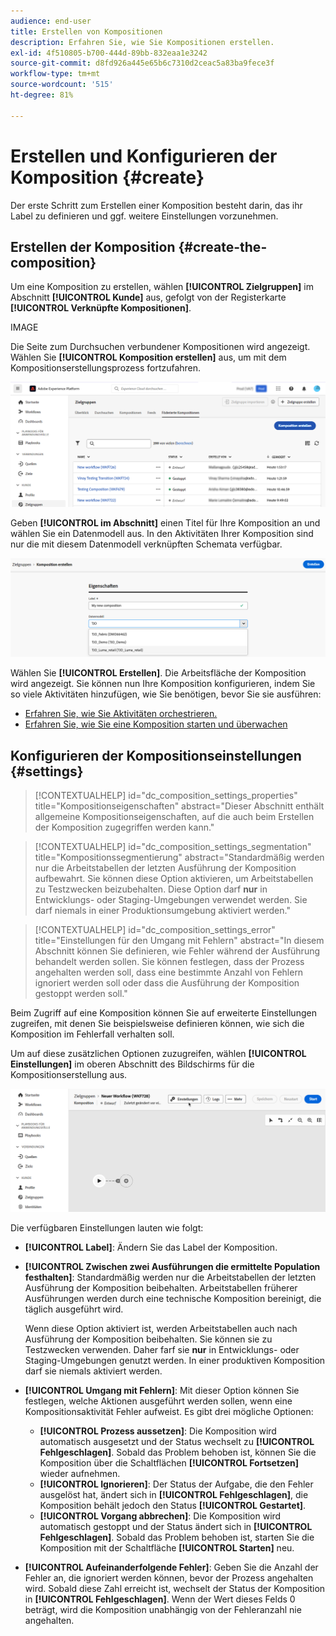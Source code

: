 ```yaml
---
audience: end-user
title: Erstellen von Kompositionen
description: Erfahren Sie, wie Sie Kompositionen erstellen.
exl-id: 4f510805-b700-444d-89bb-832eaa1e3242
source-git-commit: d8fd926a445e65b6c7310d2ceac5a83ba9fece3f
workflow-type: tm+mt
source-wordcount: '515'
ht-degree: 81%

---
```


# Erstellen und Konfigurieren der Komposition {#create}

Der erste Schritt zum Erstellen einer Komposition besteht darin, das ihr Label zu definieren und ggf. weitere Einstellungen vorzunehmen.

## Erstellen der Komposition {#create-the-composition}

Um eine Komposition zu erstellen, wählen **[!UICONTROL Zielgruppen]** im Abschnitt **[!UICONTROL Kunde]** aus, gefolgt von der Registerkarte **[!UICONTROL Verknüpfte Kompositionen]**.

IMAGE

Die Seite zum Durchsuchen verbundener Kompositionen wird angezeigt. Wählen Sie **[!UICONTROL Komposition erstellen]** aus, um mit dem Kompositionserstellungsprozess fortzufahren.

![](assets/composition-create.png)

Geben **[!UICONTROL im Abschnitt]** einen Titel für Ihre Komposition an und wählen Sie ein Datenmodell aus. In den Aktivitäten Ihrer Komposition sind nur die mit diesem Datenmodell verknüpften Schemata verfügbar.

![](assets/composition-select-schema.png)

Wählen Sie **[!UICONTROL Erstellen]**. Die Arbeitsfläche der Komposition wird angezeigt. Sie können nun Ihre Komposition konfigurieren, indem Sie so viele Aktivitäten hinzufügen, wie Sie benötigen, bevor Sie sie ausführen:

* [Erfahren Sie, wie Sie Aktivitäten orchestrieren.](orchestrate-activities.md)
* [Erfahren Sie, wie Sie eine Komposition starten und überwachen](start-monitor-composition.md)

## Konfigurieren der Kompositionseinstellungen {#settings}

>[!CONTEXTUALHELP]
>id="dc_composition_settings_properties"
>title="Kompositionseigenschaften"
>abstract="Dieser Abschnitt enthält allgemeine Kompositionseigenschaften, auf die auch beim Erstellen der Komposition zugegriffen werden kann."

>[!CONTEXTUALHELP]
>id="dc_composition_settings_segmentation"
>title="Kompositionssegmentierung"
>abstract="Standardmäßig werden nur die Arbeitstabellen der letzten Ausführung der Komposition aufbewahrt. Sie können diese Option aktivieren, um Arbeitstabellen zu Testzwecken beizubehalten. Diese Option darf **nur** in Entwicklungs- oder Staging-Umgebungen verwendet werden. Sie darf niemals in einer Produktionsumgebung aktiviert werden."

>[!CONTEXTUALHELP]
>id="dc_composition_settings_error"
>title="Einstellungen für den Umgang mit Fehlern"
>abstract="In diesem Abschnitt können Sie definieren, wie Fehler während der Ausführung behandelt werden sollen. Sie können festlegen, dass der Prozess angehalten werden soll, dass eine bestimmte Anzahl von Fehlern ignoriert werden soll oder dass die Ausführung der Komposition gestoppt werden soll."

Beim Zugriff auf eine Komposition können Sie auf erweiterte Einstellungen zugreifen, mit denen Sie beispielsweise definieren können, wie sich die Komposition im Fehlerfall verhalten soll.

Um auf diese zusätzlichen Optionen zuzugreifen, wählen **[!UICONTROL Einstellungen]** im oberen Abschnitt des Bildschirms für die Kompositionserstellung aus.

![](assets/composition-create-settings.png)

Die verfügbaren Einstellungen lauten wie folgt:

* **[!UICONTROL Label]**: Ändern Sie das Label der Komposition.

* **[!UICONTROL Zwischen zwei Ausführungen die ermittelte Population festhalten]**: Standardmäßig werden nur die Arbeitstabellen der letzten Ausführung der Komposition beibehalten. Arbeitstabellen früherer Ausführungen werden durch eine technische Komposition bereinigt, die täglich ausgeführt wird.

  Wenn diese Option aktiviert ist, werden Arbeitstabellen auch nach Ausführung der Komposition beibehalten. Sie können sie zu Testzwecken verwenden. Daher farf sie **nur** in Entwicklungs- oder Staging-Umgebungen genutzt werden. In einer produktiven Komposition darf sie niemals aktiviert werden.

* **[!UICONTROL Umgang mit Fehlern]**: Mit dieser Option können Sie festlegen, welche Aktionen ausgeführt werden sollen, wenn eine Kompositionsaktivität Fehler aufweist. Es gibt drei mögliche Optionen:

   * **[!UICONTROL Prozess aussetzen]**: Die Komposition wird automatisch ausgesetzt und der Status wechselt zu **[!UICONTROL Fehlgeschlagen]**. Sobald das Problem behoben ist, können Sie die Komposition über die Schaltflächen **[!UICONTROL Fortsetzen]** wieder aufnehmen.
   * **[!UICONTROL Ignorieren]**: Der Status der Aufgabe, die den Fehler ausgelöst hat, ändert sich in **[!UICONTROL Fehlgeschlagen]**, die Komposition behält jedoch den Status **[!UICONTROL Gestartet]**.
   * **[!UICONTROL Vorgang abbrechen]**: Die Komposition wird automatisch gestoppt und der Status ändert sich in **[!UICONTROL Fehlgeschlagen]**. Sobald das Problem behoben ist, starten Sie die Komposition mit der Schaltfläche **[!UICONTROL Starten]** neu.

* **[!UICONTROL Aufeinanderfolgende Fehler]**: Geben Sie die Anzahl der Fehler an, die ignoriert werden können, bevor der Prozess angehalten wird. Sobald diese Zahl erreicht ist, wechselt der Status der Komposition in **[!UICONTROL Fehlgeschlagen]**. Wenn der Wert dieses Felds 0 beträgt, wird die Komposition unabhängig von der Fehleranzahl nie angehalten.
